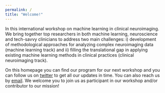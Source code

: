 ```yaml
---
permalink: /
title: "Welcome!"
---
```

In this international workshop on machine learning in clinical neuroimaging. We bring together top researchers in both machine learning, neuroscience and tech-savvy clinicians to address two main challenges: i) development of methodological approaches for analyzing complex neuroimaging data (machine learning track) and ii) filling the translational gap in applying existing machine learning methods in clinical practices (clinical neuroimaging track).

On this homepage you can find our program for our next workshop and you can follow us on [twitter](https://twitter.com/IMHtalks) to get all our updates in time. You can also reach us by [email](dr.thomas.wolfers@gmail.com). We welcome you to join us as participant in our workshop and/or contributor to our mission!
